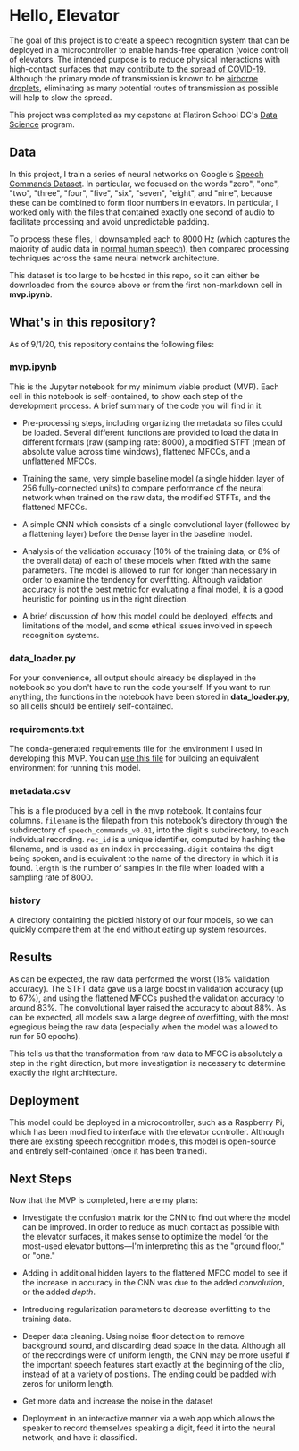 # Hello, Elevator

The goal of this project is to create a speech recognition system that can be deployed in a microcontroller to enable hands-free operation (voice control) of elevators. The intended purpose is to reduce physical interactions with high-contact surfaces that may <a href="https://www.businessinsider.com/coronavirus-jumped-between-people-via-elevator-surfaces-study-2020-7">contribute to the spread of COVID-19</a>. Although the primary mode of transmission is known to be <a href="https://www.cdc.gov/coronavirus/2019-ncov/prevent-getting-sick/how-covid-spreads.html?CDC_AA_refVal=https%3A%2F%2Fwww.cdc.gov%2Fcoronavirus%2F2019-ncov%2Fprepare%2Ftransmission.html">airborne droplets</a>, eliminating as many potential routes of transmission as possible will help to slow the spread.

This project was completed as my capstone at Flatiron School DC's <a href="https://flatironschool.com/career-courses/data-science-bootcamp/dc">Data Science</a> program.

## Data
In this project, I train a series of neural networks on Google's <a href="https://ai.googleblog.com/2017/08/launching-speech-commands-dataset.html">Speech Commands Dataset</a>. In particular, we focused on the words "zero", "one", "two", "three", "four", "five", "six", "seven", "eight", and "nine", because these can be combined to form floor numbers in elevators. In particular, I worked only with the files that contained exactly one second of audio to facilitate processing and avoid unpredictable padding.

To process these files, I downsampled each to 8000 Hz (which captures the majority of audio data in <a href="https://en.wikipedia.org/wiki/Voice_frequency">normal human speech</a>), then compared processing techniques across the same neural network architecture.

This dataset is too large to be hosted in this repo, so it can either be downloaded from the source above or from the first non-markdown cell in <b>mvp.ipynb</b>.

## What's in this repository?

As of 9/1/20, this repository contains the following files:

### <b>mvp.ipynb</b> 
This is the Jupyter notebook for my minimum viable product (MVP). Each cell in this notebook is self-contained, to show each step of the development process. A brief summary of the code you will find in it:

* Pre-processing steps, including organizing the metadata so files could be loaded. Several different functions are provided to load the data in different formats (raw (sampling rate: 8000), a modified STFT (mean of absolute value across time windows), flattened MFCCs, and a unflattened MFCCs.

* Training the same, very simple baseline model (a single hidden layer of 256 fully-connected units) to compare performance of the neural network when trained on the raw data, the modified STFTs, and the flattened MFCCs.

* A simple CNN which consists of a single convolutional layer (followed by a flattening layer) before the `Dense` layer in the baseline model.

* Analysis of the validation accuracy (10% of the training data, or 8% of the overall data) of each of these models when fitted with the same parameters. The model is allowed to run for longer than necessary in order to examine the tendency for overfitting. Although validation accuracy is not the best metric for evaluating a final model, it is a good heuristic for pointing us in the right direction.

* A brief discussion of how this model could be deployed, effects and limitations of the model, and some ethical issues involved in speech recognition systems.

### <b>data_loader.py</b>
For your convenience, all output should already be displayed in the notebook so you don't have to run the code yourself. If you want to run anything, the functions in the notebook have been stored in <b>data_loader.py</b>, so all cells should be entirely self-contained.

### <b>requirements.txt</b>
The conda-generated requirements file for the environment I used in developing this MVP. You can <a href="https://www.idkrtm.com/what-is-the-python-requirements-txt/">use this file</a> for building an equivalent environment for running this model.

### <b>metadata.csv</b> 
This is a file produced by a cell in the mvp notebook. It contains four columns. `filename` is the filepath from this notebook's directory through the subdirectory of `speech_commands_v0.01`, into the digit's subdirectory, to each individual recording. `rec_id` is a unique identifier, computed by hashing the filename, and is used as an index in processing. `digit` contains the digit being spoken, and is equivalent to the name of the directory in which it is found. `length` is the number of samples in the file when loaded with a sampling rate of 8000.

### <b>history</b>
A directory containing the pickled history of our four models, so we can quickly compare them at the end without eating up system resources.

## Results

As can be expected, the raw data performed the worst (18% validation accuracy). The STFT data gave us a large boost in validation accuracy (up to 67%), and using the flattened MFCCs pushed the validation accuracy to around 83%. The convolutional layer raised the accuracy to about 88%. As can be expected, all models saw a large degree of overfitting, with the most egregious being the raw data (especially when the model was allowed to run for 50 epochs). 

This tells us that the transformation from raw data to MFCC is absolutely a step in the right direction, but more investigation is necessary to determine exactly the right architecture.

## Deployment

This model could be deployed in a microcontroller, such as a Raspberry Pi, which has been modified to interface with the elevator controller. Although there are existing speech recognition models, this model is open-source and entirely self-contained (once it has been trained).

## Next Steps

Now that the MVP is completed, here are my plans:

* Investigate the confusion matrix for the CNN to find out where the model can be improved. In order to reduce as much contact as possible with the elevator surfaces, it makes sense to optimize the model for the most-used elevator buttons––I'm interpreting this as the "ground floor," or "one."

* Adding in additional hidden layers to the flattened MFCC model to see if the increase in accuracy in the CNN was due to the added <i>convolution</i>, or  the added <i>depth</i>.

* Introducing regularization parameters to decrease overfitting to the training data.

* Deeper data cleaning. Using noise floor detection to remove background sound, and discarding dead space in the data. Although all of the recordings were of uniform length, the CNN may be more useful if the important speech features start exactly at the beginning of the clip, instead of at a variety of positions. The ending could be padded with zeros for uniform length.

* Get more data and increase the noise in the dataset

* Deployment in an interactive manner via a web app which allows the speaker to record themselves speaking a digit, feed it into the neural network, and have it classified.
